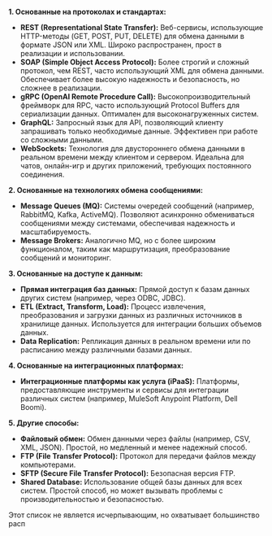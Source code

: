 **1. Основанные на протоколах и стандартах:**

- **REST (Representational State Transfer):** Веб-сервисы, использующие HTTP-методы (GET, POST, PUT, DELETE) для обмена данными в формате JSON или XML. Широко распространен, прост в реализации и использовании.
- **SOAP (Simple Object Access Protocol):** Более строгий и сложный протокол, чем REST, часто использующий XML для обмена данными. Обеспечивает более высокую надежность и безопасность, но сложнее в реализации.
- **gRPC (OpenAI Remote Procedure Call):** Высокопроизводительный фреймворк для RPC, часто использующий Protocol Buffers для сериализации данных. Оптимален для высоконагруженных систем.
- **GraphQL:** Запросный язык для API, позволяющий клиенту запрашивать только необходимые данные. Эффективен при работе со сложными данными.
- **WebSockets:** Технология для двустороннего обмена данными в реальном времени между клиентом и сервером. Идеальна для чатов, онлайн-игр и других приложений, требующих постоянного соединения.

**2. Основанные на технологиях обмена сообщениями:**

- **Message Queues (MQ):** Системы очередей сообщений (например, RabbitMQ, Kafka, ActiveMQ). Позволяют асинхронно обмениваться сообщениями между системами, обеспечивая надежность и масштабируемость.
- **Message Brokers:** Аналогично MQ, но с более широким функционалом, таким как маршрутизация, преобразование сообщений и мониторинг.

**3. Основанные на доступе к данным:**

- **Прямая интеграция баз данных:** Прямой доступ к базам данных других систем (например, через ODBC, JDBC).
- **ETL (Extract, Transform, Load):** Процесс извлечения, преобразования и загрузки данных из различных источников в хранилище данных. Используется для интеграции больших объемов данных.
- **Data Replication:** Репликация данных в реальном времени или по расписанию между различными базами данных.

**4. Основанные на интеграционных платформах:**

- **Интеграционные платформы как услуга (iPaaS):** Платформы, предоставляющие инструменты и сервисы для интеграции различных систем (например, MuleSoft Anypoint Platform, Dell Boomi).

**5. Другие способы:**

- **Файловый обмен:** Обмен данными через файлы (например, CSV, XML, JSON). Простой, но медленный и менее надежный способ.
- **FTP (File Transfer Protocol):** Протокол для передачи файлов между компьютерами.
- **SFTP (Secure File Transfer Protocol):** Безопасная версия FTP.
- **Shared Database:** Использование общей базы данных для всех систем. Простой способ, но может вызывать проблемы с производительностью и безопасностью.

Этот список не является исчерпывающим, но охватывает большинство расп